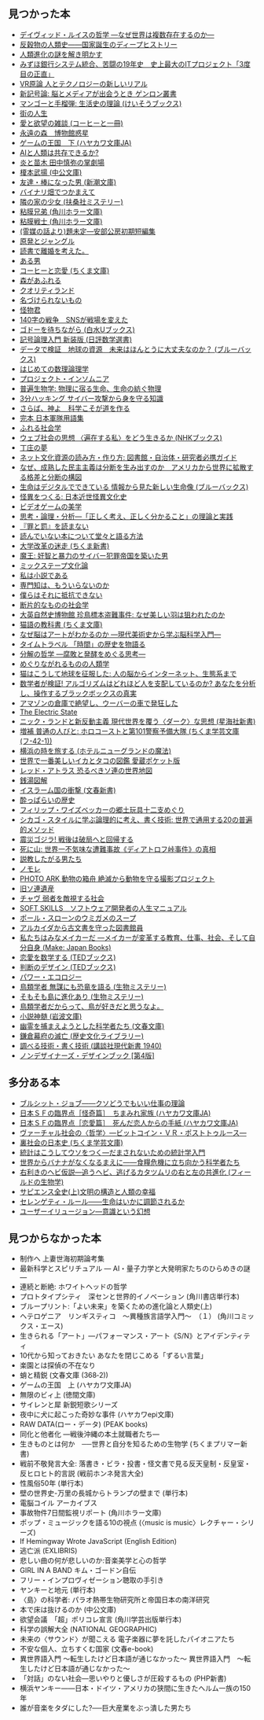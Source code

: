 ## 見つかった本
- [デイヴィッド・ルイスの哲学 ―なぜ世界は複数存在するのか―](https://www.lib.city.ota.tokyo.jp/bookdetail?retresult=page%3DTOTAL%26key%3D%25E3%2583%2587%25E3%2582%25A4%25E3%2583%25B4%25E3%2582%25A3%25E3%2583%2583%25E3%2583%2589%25E3%2583%25BB%25E3%2583%25AB%25E3%2582%25A4%25E3%2582%25B9%25E3%2581%25AE%25E5%2593%25B2%25E5%25AD%25A6%2B%25E2%2580%2595%25E3%2581%25AA%25E3%2581%259C%25E4%25B8%2596%25E7%2595%258C%25E3%2581%25AF%25E8%25A4%2587%25E6%2595%25B0%25E5%25AD%2598%25E5%259C%25A8%25E3%2581%2599%25E3%2582%258B%25E3%2581%25AE%25E3%2581%258B%25E2%2580%2595%26mv%3D50%26pcnt%3D1%26reqsch%3D0%26sort%3D0%26&num=4013221&ctg=1&reqsch=0)
- [反穀物の人類史――国家誕生のディープヒストリー](https://www.lib.city.ota.tokyo.jp/bookdetail?retresult=page%3DTOTAL%26key%3D%25E5%259B%25BD%25E5%25AE%25B6%25E8%25AA%2595%25E7%2594%259F%25E3%2581%25AE%25E3%2583%2587%25E3%2582%25A3%25E3%2583%25BC%25E3%2583%2597%25E3%2583%2592%25E3%2582%25B9%25E3%2583%2588%25E3%2583%25AA%25E3%2583%25BC%26mv%3D50%26pcnt%3D1%26reqsch%3D0%26sort%3D0%26&num=4004782&ctg=1&reqsch=0)
- [人類進化の謎を解き明かす](https://www.lib.city.ota.tokyo.jp/bookdetail?retresult=page%3DTOTAL%26key%3D%25E4%25BA%25BA%25E9%25A1%259E%25E9%2580%25B2%25E5%258C%2596%25E3%2581%25AE%25E8%25AC%258E%25E3%2582%2592%25E8%25A7%25A3%25E3%2581%258D%25E6%2598%258E%25E3%2581%258B%25E3%2581%2599%26mv%3D50%26pcnt%3D1%26reqsch%3D0%26sort%3D0%26&num=3626649&ctg=1&reqsch=0)
- [みずほ銀行システム統合、苦闘の19年史　史上最大のITプロジェクト「3度目の正直」](https://www.lib.city.ota.tokyo.jp/bookdetail?retresult=page%3DTOTAL%26key%3D%25E3%2581%25BF%25E3%2581%259A%25E3%2581%25BB%25E9%258A%2580%25E8%25A1%258C%25E3%2582%25B7%25E3%2582%25B9%25E3%2583%2586%25E3%2583%25A0%25E7%25B5%25B1%25E5%2590%2588%25E3%2580%2581%25E8%258B%25A6%25E9%2597%2598%25E3%2581%25AE19%25E5%25B9%25B4%25E5%258F%25B2%25E3%2580%2580%25E5%258F%25B2%25E4%25B8%258A%25E6%259C%2580%25E5%25A4%25A7%25E3%2581%25AEIT%25E3%2583%2597%25E3%2583%25AD%25E3%2582%25B8%25E3%2582%25A7%25E3%2582%25AF%25E3%2583%2588%25E3%2580%258C3%25E5%25BA%25A6%25E7%259B%25AE%25E3%2581%25AE%25E6%25AD%25A3%25E7%259B%25B4%25E3%2580%258D%26mv%3D50%26pcnt%3D1%26reqsch%3D0%26sort%3D0%26&num=4018839&ctg=1&reqsch=0)
- [VR原論 人とテクノロジーの新しいリアル](https://www.lib.city.ota.tokyo.jp/bookdetail?retresult=page%3DTOTAL%26key%3DVR%25E5%258E%259F%25E8%25AB%2596%2B%25E4%25BA%25BA%25E3%2581%25A8%25E3%2583%2586%25E3%2582%25AF%25E3%2583%258E%25E3%2583%25AD%25E3%2582%25B8%25E3%2583%25BC%25E3%2581%25AE%25E6%2596%25B0%25E3%2581%2597%25E3%2581%2584%25E3%2583%25AA%25E3%2582%25A2%25E3%2583%25AB%26mv%3D50%26pcnt%3D1%26reqsch%3D0%26sort%3D0%26&num=3945520&ctg=1&reqsch=0)
- [新記号論: 脳とメディアが出会うとき ゲンロン叢書](https://www.lib.city.ota.tokyo.jp/bookdetail?retresult=page%3DTOTAL%26key%3D%25E6%2596%25B0%25E8%25A8%2598%25E5%258F%25B7%25E8%25AB%2596%253A%2B%25E8%2584%25B3%25E3%2581%25A8%25E3%2583%25A1%25E3%2583%2587%25E3%2582%25A3%25E3%2582%25A2%25E3%2581%258C%25E5%2587%25BA%25E4%25BC%259A%25E3%2581%2586%25E3%2581%25A8%25E3%2581%258D%2B%25E3%2582%25B2%25E3%2583%25B3%25E3%2583%25AD%25E3%2583%25B3%25E5%258F%25A2%25E6%259B%25B8%26mv%3D50%26pcnt%3D1%26reqsch%3D0%26sort%3D0%26&num=3925936&ctg=1&reqsch=0)
- [マンゴーと手榴弾: 生活史の理論 (けいそうブックス)](https://www.lib.city.ota.tokyo.jp/bookdetail?retresult=page%3DTOTAL%26key%3D%25E3%2583%259E%25E3%2583%25B3%25E3%2582%25B4%25E3%2583%25BC%25E3%2581%25A8%25E6%2589%258B%25E6%25A6%25B4%25E5%25BC%25BE%253A%2B%25E7%2594%259F%25E6%25B4%25BB%25E5%258F%25B2%25E3%2581%25AE%25E7%2590%2586%25E8%25AB%2596%2B%2528%25E3%2581%2591%25E3%2581%2584%25E3%2581%259D%25E3%2581%2586%25E3%2583%2596%25E3%2583%2583%25E3%2582%25AF%25E3%2582%25B9%2529%26mv%3D50%26pcnt%3D1%26reqsch%3D0%26sort%3D0%26&num=3888947&ctg=1&reqsch=0)
- [街の人生](https://www.lib.city.ota.tokyo.jp/bookdetail?retresult=page%3DTOTAL%26key%3D%25E8%25A1%2597%25E3%2581%25AE%25E4%25BA%25BA%25E7%2594%259F%26mv%3D50%26pcnt%3D1%26reqsch%3D0%26sort%3D0%26&num=3372540&ctg=1&reqsch=0)
- [愛と欲望の雑談 (コーヒーと一冊)](https://www.lib.city.ota.tokyo.jp/bookdetail?retresult=page%3DTOTAL%26key%3D%25E6%2584%259B%25E3%2581%25A8%25E6%25AC%25B2%25E6%259C%259B%25E3%2581%25AE%25E9%259B%2591%25E8%25AB%2587%2B%2528%25E3%2582%25B3%25E3%2583%25BC%25E3%2583%2592%25E3%2583%25BC%25E3%2581%25A8%25E4%25B8%2580%25E5%2586%258A%2529%26mv%3D50%26pcnt%3D1%26reqsch%3D0%26sort%3D0%26&num=3648610&ctg=1&reqsch=0)
- [永遠の森　博物館惑星](https://www.lib.city.ota.tokyo.jp/bookdetail?retresult=page%3DTOTAL%26key%3D%25E6%25B0%25B8%25E9%2581%25A0%25E3%2581%25AE%25E6%25A3%25AE%25E3%2580%2580%25E5%258D%259A%25E7%2589%25A9%25E9%25A4%25A8%25E6%2583%2591%25E6%2598%259F%26mv%3D50%26pcnt%3D1%26reqsch%3D0%26sort%3D0%26&num=316014&ctg=1&reqsch=0)
- [ゲームの王国　下 (ハヤカワ文庫JA)](https://www.lib.city.ota.tokyo.jp/bookdetail?retresult=page%3DTOTAL%26key%3D%25E3%2582%25B2%25E3%2583%25BC%25E3%2583%25A0%25E3%2581%25AE%25E7%258E%258B%25E5%259B%25BD%25E3%2580%2580%25E4%25B8%258B%2B%2528%25E3%2583%258F%25E3%2583%25A4%25E3%2582%25AB%25E3%2583%25AF%25E6%2596%2587%25E5%25BA%25ABJA%2529%26mv%3D50%26pcnt%3D1%26reqsch%3D0%26sort%3D0%26&num=3695334&ctg=1&reqsch=0)
- [AIと人類は共存できるか?](https://www.lib.city.ota.tokyo.jp/bookdetail?retresult=page%3DTOTAL%26key%3DAI%25E3%2581%25A8%25E4%25BA%25BA%25E9%25A1%259E%25E3%2581%25AF%25E5%2585%25B1%25E5%25AD%2598%25E3%2581%25A7%25E3%2581%258D%25E3%2582%258B%25E3%2581%258B%253F%26mv%3D50%26pcnt%3D1%26reqsch%3D0%26sort%3D0%26&num=3674354&ctg=1&reqsch=0)
- [炎と苗木 田中慎弥の掌劇場](https://www.lib.city.ota.tokyo.jp/bookdetail?retresult=page%3DTOTAL%26key%3D%25E7%2582%258E%25E3%2581%25A8%25E8%258B%2597%25E6%259C%25A8%2B%25E7%2594%25B0%25E4%25B8%25AD%25E6%2585%258E%25E5%25BC%25A5%25E3%2581%25AE%25E6%258E%258C%25E5%258A%2587%25E5%25A0%25B4%26mv%3D50%26pcnt%3D1%26reqsch%3D0%26sort%3D0%26&num=3616449&ctg=1&reqsch=0)
- [榎本武揚 (中公文庫)](https://www.lib.city.ota.tokyo.jp/bookdetail?retresult=page%3DTOTAL%26key%3D%25E6%25A6%258E%25E6%259C%25AC%25E6%25AD%25A6%25E6%258F%259A%2B%2528%25E4%25B8%25AD%25E5%2585%25AC%25E6%2596%2587%25E5%25BA%25AB%2529%26mv%3D50%26pcnt%3D1%26reqsch%3D0%26sort%3D0%26&num=2862422&ctg=1&reqsch=0)
- [友達・棒になった男 (新潮文庫)](https://www.lib.city.ota.tokyo.jp/bookdetail?retresult=page%3DTOTAL%26key%3D%25E5%258F%258B%25E9%2581%2594%25E3%2583%25BB%25E6%25A3%2592%25E3%2581%25AB%25E3%2581%25AA%25E3%2581%25A3%25E3%2581%259F%25E7%2594%25B7%2B%2528%25E6%2596%25B0%25E6%25BD%25AE%25E6%2596%2587%25E5%25BA%25AB%2529%26mv%3D50%26pcnt%3D1%26reqsch%3D0%26sort%3D0%26&num=675350&ctg=1&reqsch=0)
- [バイナリ畑でつかまえて](https://www.lib.city.ota.tokyo.jp/bookdetail?retresult=page%3DTOTAL%26key%3D%25E3%2583%25A9%25E3%2582%25A4%25E9%25BA%25A6%25E7%2595%2591%25E3%2581%25A7%25E3%2581%25A4%25E3%2581%258B%25E3%2581%25BE%25E3%2581%2588%25E3%2581%25A6%26mv%3D50%26pcnt%3D1%26reqsch%3D0%26sort%3D0%26&num=1080666&ctg=1&reqsch=0)
- [隣の家の少女 (扶桑社ミステリー)](https://www.lib.city.ota.tokyo.jp/bookdetail?retresult=page%3DTOTAL%26key%3D%25E9%259A%25A3%25E3%2581%25AE%25E5%25AE%25B6%25E3%2581%25AE%25E5%25B0%2591%25E5%25A5%25B3%2B%2528%25E6%2589%25B6%25E6%25A1%2591%25E7%25A4%25BE%25E3%2583%259F%25E3%2582%25B9%25E3%2583%2586%25E3%2583%25AA%25E3%2583%25BC%2529%26mv%3D50%26pcnt%3D1%26reqsch%3D0%26sort%3D0%26&num=213087&ctg=1&reqsch=0)
- [粘膜兄弟 (角川ホラー文庫)](https://www.lib.city.ota.tokyo.jp/bookdetail?retresult=page%3DTOTAL%26key%3D%25E7%25B2%2598%25E8%2586%259C%25E5%2585%2584%25E5%25BC%259F%2B%2528%25E8%25A7%2592%25E5%25B7%259D%25E3%2583%259B%25E3%2583%25A9%25E3%2583%25BC%25E6%2596%2587%25E5%25BA%25AB%2529%26mv%3D50%26pcnt%3D1%26reqsch%3D0%26sort%3D0%26&num=2850358&ctg=1&reqsch=0)
- [粘膜戦士 (角川ホラー文庫)](https://www.lib.city.ota.tokyo.jp/bookdetail?retresult=page%3DTOTAL%26key%3D%25E7%25B2%2598%25E8%2586%259C%25E6%2588%25A6%25E5%25A3%25AB%2B%2528%25E8%25A7%2592%25E5%25B7%259D%25E3%2583%259B%25E3%2583%25A9%25E3%2583%25BC%25E6%2596%2587%25E5%25BA%25AB%2529%26mv%3D50%26pcnt%3D1%26reqsch%3D0%26sort%3D0%26&num=3075319&ctg=1&reqsch=0)
- [(霊媒の話より)題未定―安部公房初期短編集](https://www.lib.city.ota.tokyo.jp/bookdetail?retresult=page%3DTOTAL%26key%3D%25E9%259C%258A%25E5%25AA%2592%25E3%2581%25AE%25E8%25A9%25B1%25E3%2582%2588%25E3%2582%258A%2B%25E5%25AE%2589%25E9%2583%25A8%25E5%2585%25AC%25E6%2588%25BF%25E5%2588%259D%25E6%259C%259F%25E7%259F%25AD%25E7%25B7%25A8%25E9%259B%2586%26mv%3D50%26pcnt%3D1%26reqsch%3D0%26sort%3D0%26&num=3195838&ctg=1&reqsch=0)
- [原発とジャングル](https://www.lib.city.ota.tokyo.jp/bookdetail?retresult=page%3DTOTAL%26key%3D%25E5%258E%259F%25E7%2599%25BA%25E3%2581%25A8%25E3%2582%25B8%25E3%2583%25A3%25E3%2583%25B3%25E3%2582%25B0%25E3%2583%25AB%26mv%3D50%26pcnt%3D1%26reqsch%3D0%26sort%3D0%26&num=3842796&ctg=1&reqsch=0)
- [読書で離婚を考えた。](https://www.lib.city.ota.tokyo.jp/bookdetail?retresult=page%3DTOTAL%26key%3D%25E8%25AA%25AD%25E6%259B%25B8%25E3%2581%25A7%25E9%259B%25A2%25E5%25A9%259A%25E3%2582%2592%25E8%2580%2583%25E3%2581%2588%25E3%2581%259F%25E3%2580%2582%26mv%3D50%26pcnt%3D1%26reqsch%3D0%26sort%3D0%26&num=3742434&ctg=1&reqsch=0)
- [ある男](https://www.lib.city.ota.tokyo.jp/bookdetail?retresult=page%3DTOTAL%26key%3D%25E3%2581%2582%25E3%2582%258B%25E7%2594%25B7%26mv%3D50%26pcnt%3D1%26reqsch%3D0%26sort%3D0%26&num=3152701&ctg=1&reqsch=0)
- [コーヒーと恋愛 (ちくま文庫)](https://www.lib.city.ota.tokyo.jp/bookdetail?retresult=page%3DTOTAL%26key%3D%25E3%2582%25B3%25E3%2583%25BC%25E3%2583%2592%25E3%2583%25BC%25E3%2581%25A8%25E6%2581%258B%25E6%2584%259B%2B%2528%25E3%2581%25A1%25E3%2581%258F%25E3%2581%25BE%25E6%2596%2587%25E5%25BA%25AB%2529%26mv%3D50%26pcnt%3D1%26reqsch%3D0%26sort%3D0%26&num=3229534&ctg=1&reqsch=0)
- [森があふれる](https://www.lib.city.ota.tokyo.jp/bookdetail?retresult=page%3DTOTAL%26key%3D%25E6%25A3%25AE%25E3%2581%258C%25E3%2581%2582%25E3%2581%25B5%25E3%2582%258C%25E3%2582%258B%26mv%3D50%26pcnt%3D1%26reqsch%3D0%26sort%3D0%26&num=3967359&ctg=1&reqsch=0)
- [クオリティランド](https://www.lib.city.ota.tokyo.jp/bookdetail?retresult=page%3DTOTAL%26key%3D%25E3%2582%25AF%25E3%2582%25AA%25E3%2583%25AA%25E3%2583%2586%25E3%2582%25A3%25E3%2583%25A9%25E3%2583%25B3%25E3%2583%2589%26mv%3D50%26pcnt%3D1%26reqsch%3D0%26sort%3D0%26&num=3971717&ctg=1&reqsch=0)
- [名づけられないもの](https://www.lib.city.ota.tokyo.jp/bookdetail?retresult=page%3DTOTAL%26key%3D%25E5%2590%258D%25E3%2581%25A5%25E3%2581%2591%25E3%2582%2589%25E3%2582%258C%25E3%2581%25AA%25E3%2581%2584%25E3%2582%2582%25E3%2581%25AE%26mv%3D50%26pcnt%3D1%26reqsch%3D0%26sort%3D0%26&num=3995461&ctg=1&reqsch=0)
- [怪物君](https://www.lib.city.ota.tokyo.jp/bookdetail?retresult=page%3DTOTAL%26key%3D%25E6%2580%25AA%25E7%2589%25A9%25E5%2590%259B%26mv%3D50%26pcnt%3D1%26reqsch%3D0%26sort%3D0%26&num=3622279&ctg=1&reqsch=0)
- [140字の戦争　SNSが戦場を変えた](https://www.lib.city.ota.tokyo.jp/bookdetail?retresult=page%3DTOTAL%26key%3D140%25E5%25AD%2597%25E3%2581%25AE%25E6%2588%25A6%25E4%25BA%2589%25E3%2580%2580SNS%25E3%2581%258C%25E6%2588%25A6%25E5%25A0%25B4%25E3%2582%2592%25E5%25A4%2589%25E3%2581%2588%25E3%2581%259F%26mv%3D50%26pcnt%3D1%26reqsch%3D0%26sort%3D0%26&num=3948328&ctg=1&reqsch=0)
- [ゴドーを待ちながら (白水Uブックス)](https://www.lib.city.ota.tokyo.jp/bookdetail?retresult=page%3DTOTAL%26key%3D%25E3%2582%25B4%25E3%2583%2589%25E3%2583%25BC%25E3%2582%2592%25E5%25BE%2585%25E3%2581%25A1%25E3%2581%25AA%25E3%2581%258C%25E3%2582%2589%2B%2528%25E7%2599%25BD%25E6%25B0%25B4U%25E3%2583%2596%25E3%2583%2583%25E3%2582%25AF%25E3%2582%25B9%2529%26mv%3D50%26pcnt%3D1%26reqsch%3D0%26sort%3D0%26&num=3250697&ctg=1&reqsch=0)
- [記号論理入門 新装版 (日評数学選書)](https://www.lib.city.ota.tokyo.jp/bookdetail?retresult=page%3DTOTAL%26key%3D%25E8%25A8%2598%25E5%258F%25B7%25E8%25AB%2596%25E7%2590%2586%25E5%2585%25A5%25E9%2596%2580%2B%25E6%2596%25B0%25E8%25A3%2585%25E7%2589%2588%2B%2528%25E6%2597%25A5%25E8%25A9%2595%25E6%2595%25B0%25E5%25AD%25A6%25E9%2581%25B8%25E6%259B%25B8%2529%26mv%3D50%26pcnt%3D1%26reqsch%3D0%26sort%3D0%26&num=2106801&ctg=1&reqsch=0)
- [データで検証　地球の資源　未来はほんとうに大丈夫なのか？ (ブルーバックス)](https://www.lib.city.ota.tokyo.jp/bookdetail?retresult=page%3DTOTAL%26key%3D%25E3%2583%2587%25E3%2583%25BC%25E3%2582%25BF%25E3%2581%25A7%25E6%25A4%259C%25E8%25A8%25BC%25E3%2580%2580%25E5%259C%25B0%25E7%2590%2583%25E3%2581%25AE%25E8%25B3%2587%25E6%25BA%2590%25E3%2580%2580%25E6%259C%25AA%25E6%259D%25A5%25E3%2581%25AF%25E3%2581%25BB%25E3%2582%2593%25E3%2581%25A8%25E3%2581%2586%25E3%2581%25AB%25E5%25A4%25A7%25E4%25B8%2588%25E5%25A4%25AB%25E3%2581%25AA%25E3%2581%25AE%25E3%2581%258B%25EF%25BC%259F%2B%2528%25E3%2583%2596%25E3%2583%25AB%25E3%2583%25BC%25E3%2583%2590%25E3%2583%2583%25E3%2582%25AF%25E3%2582%25B9%2529%26mv%3D50%26pcnt%3D1%26reqsch%3D0%26sort%3D0%26&num=3056937&ctg=1&reqsch=0)
- [はじめての数理論理学](https://www.lib.city.ota.tokyo.jp/bookdetail?retresult=page%3DTOTAL%26key%3D%25E3%2581%25AF%25E3%2581%2598%25E3%2582%2581%25E3%2581%25A6%25E3%2581%25AE%25E6%2595%25B0%25E7%2590%2586%25E8%25AB%2596%25E7%2590%2586%25E5%25AD%25A6%26mv%3D50%26pcnt%3D1%26reqsch%3D0%26sort%3D0%26&num=3863673&ctg=1&reqsch=0)
- [プロジェクト・インソムニア](https://www.lib.city.ota.tokyo.jp/bookdetail?retresult=page%3DTOTAL%26key%3D%25E3%2583%2597%25E3%2583%25AD%25E3%2582%25B8%25E3%2582%25A7%25E3%2582%25AF%25E3%2583%2588%25E3%2583%25BB%25E3%2582%25A4%25E3%2583%25B3%25E3%2582%25BD%25E3%2583%25A0%25E3%2583%258B%25E3%2582%25A2%26mv%3D50%26pcnt%3D1%26reqsch%3D0%26sort%3D0%26&num=4059894&ctg=1&reqsch=0)
- [普遍生物学: 物理に宿る生命、生命の紡ぐ物理](https://www.lib.city.ota.tokyo.jp/bookdetail?retresult=page%3DTOTAL%26key%3D%25E6%2599%25AE%25E9%2581%258D%25E7%2594%259F%25E7%2589%25A9%25E5%25AD%25A6%253A%2B%25E7%2589%25A9%25E7%2590%2586%25E3%2581%25AB%25E5%25AE%25BF%25E3%2582%258B%25E7%2594%259F%25E5%2591%25BD%25E3%2580%2581%25E7%2594%259F%25E5%2591%25BD%25E3%2581%25AE%25E7%25B4%25A1%25E3%2581%2590%25E7%2589%25A9%25E7%2590%2586%26mv%3D50%26pcnt%3D1%26reqsch%3D0%26sort%3D0%26&num=3989112&ctg=1&reqsch=0)
- [3分ハッキング サイバー攻撃から身を守る知識](https://www.lib.city.ota.tokyo.jp/bookdetail?retresult=page%3DTOTAL%26key%3D3%25E5%2588%2586%25E3%2583%258F%25E3%2583%2583%25E3%2582%25AD%25E3%2583%25B3%25E3%2582%25B0%2B%25E3%2582%25B5%25E3%2582%25A4%25E3%2583%2590%25E3%2583%25BC%25E6%2594%25BB%25E6%2592%2583%25E3%2581%258B%25E3%2582%2589%25E8%25BA%25AB%25E3%2582%2592%25E5%25AE%2588%25E3%2582%258B%25E7%259F%25A5%25E8%25AD%2598%26mv%3D50%26pcnt%3D1%26reqsch%3D0%26sort%3D0%26&num=4060472&ctg=1&reqsch=0)
- [さらば、神よ　科学こそが道を作る](https://www.lib.city.ota.tokyo.jp/bookdetail?retresult=page%3DTOTAL%26key%3D%25E3%2581%2595%25E3%2582%2589%25E3%2581%25B0%25E3%2580%2581%25E7%25A5%259E%25E3%2582%2588%25E3%2580%2580%25E7%25A7%2591%25E5%25AD%25A6%25E3%2581%2593%25E3%2581%259D%25E3%2581%258C%25E9%2581%2593%25E3%2582%2592%25E4%25BD%259C%25E3%2582%258B%26mv%3D50%26pcnt%3D1%26reqsch%3D0%26sort%3D0%26&num=4061345&ctg=1&reqsch=0)
- [完本 日本軍隊用語集](https://www.lib.city.ota.tokyo.jp/bookdetail?retresult=page%3DTOTAL%26key%3D%25E5%25AE%258C%25E6%259C%25AC%2B%25E6%2597%25A5%25E6%259C%25AC%25E8%25BB%258D%25E9%259A%258A%25E7%2594%25A8%25E8%25AA%259E%25E9%259B%2586%26mv%3D50%26pcnt%3D1%26reqsch%3D0%26sort%3D0%26&num=2985082&ctg=1&reqsch=0)
- [ふれる社会学](https://www.lib.city.ota.tokyo.jp/bookdetail?retresult=page%3DTOTAL%26key%3D%25E3%2581%25B5%25E3%2582%258C%25E3%2582%258B%25E7%25A4%25BE%25E4%25BC%259A%25E5%25AD%25A6%26mv%3D50%26pcnt%3D1%26reqsch%3D0%26sort%3D0%26&num=3992497&ctg=1&reqsch=0)
- [ウェブ社会の思想 〈遍在する私〉をどう生きるか (NHKブックス)](https://www.lib.city.ota.tokyo.jp/bookdetail?retresult=page%3DTOTAL%26key%3D%25E3%2582%25A6%25E3%2582%25A7%25E3%2583%2596%25E7%25A4%25BE%25E4%25BC%259A%25E3%2581%25AE%25E6%2580%259D%25E6%2583%25B3%2B%25E3%2580%2588%25E9%2581%258D%25E5%259C%25A8%25E3%2581%2599%25E3%2582%258B%25E7%25A7%2581%25E3%2580%2589%25E3%2582%2592%25E3%2581%25A9%25E3%2581%2586%25E7%2594%259F%25E3%2581%258D%25E3%2582%258B%25E3%2581%258B%2B%2528NHK%25E3%2583%2596%25E3%2583%2583%25E3%2582%25AF%25E3%2582%25B9%2529%26mv%3D50%26pcnt%3D1%26reqsch%3D0%26sort%3D0%26&num=2425922&ctg=1&reqsch=0)
- [丁庄の夢](https://www.lib.city.ota.tokyo.jp/bookdetail?retresult=page%3DTOTAL%26key%3D%25E4%25B8%2581%25E5%25BA%2584%25E3%2581%25AE%25E5%25A4%25A2%26mv%3D50%26pcnt%3D1%26reqsch%3D0%26sort%3D0%26&num=2374528&ctg=1&reqsch=0)
- [ネット文化資源の読み方・作り方: 図書館・自治体・研究者必携ガイド](https://www.lib.city.ota.tokyo.jp/bookdetail?retresult=page%3DTOTAL%26key%3D%25E3%2583%258D%25E3%2583%2583%25E3%2583%2588%25E6%2596%2587%25E5%258C%2596%25E8%25B3%2587%25E6%25BA%2590%25E3%2581%25AE%25E8%25AA%25AD%25E3%2581%25BF%25E6%2596%25B9%25E3%2583%25BB%25E4%25BD%259C%25E3%2582%258A%25E6%2596%25B9%253A%2B%25E5%259B%25B3%25E6%259B%25B8%25E9%25A4%25A8%25E3%2583%25BB%25E8%2587%25AA%25E6%25B2%25BB%25E4%25BD%2593%25E3%2583%25BB%25E7%25A0%2594%25E7%25A9%25B6%25E8%2580%2585%25E5%25BF%2585%25E6%2590%25BA%25E3%2582%25AC%25E3%2582%25A4%25E3%2583%2589%26mv%3D50%26pcnt%3D1%26reqsch%3D0%26sort%3D0%26&num=3968235&ctg=1&reqsch=0)
- [なぜ、成熟した民主主義は分断を生み出すのか　アメリカから世界に拡散する格差と分断の構図](https://www.lib.city.ota.tokyo.jp/bookdetail?retresult=page%3DTOTAL%26key%3D%25E3%2581%25AA%25E3%2581%259C%25E3%2580%2581%25E6%2588%2590%25E7%2586%259F%25E3%2581%2597%25E3%2581%259F%25E6%25B0%2591%25E4%25B8%25BB%25E4%25B8%25BB%25E7%25BE%25A9%25E3%2581%25AF%25E5%2588%2586%25E6%2596%25AD%25E3%2582%2592%25E7%2594%259F%25E3%2581%25BF%25E5%2587%25BA%25E3%2581%2599%25E3%2581%25AE%25E3%2581%258B%25E3%2580%2580%25E3%2582%25A2%25E3%2583%25A1%25E3%2583%25AA%25E3%2582%25AB%25E3%2581%258B%25E3%2582%2589%25E4%25B8%2596%25E7%2595%258C%25E3%2581%25AB%25E6%258B%25A1%25E6%2595%25A3%25E3%2581%2599%25E3%2582%258B%25E6%25A0%25BC%25E5%25B7%25AE%25E3%2581%25A8%25E5%2588%2586%25E6%2596%25AD%25E3%2581%25AE%25E6%25A7%258B%25E5%259B%25B3%26mv%3D50%26pcnt%3D1%26reqsch%3D0%26sort%3D0%26&num=4006305&ctg=1&reqsch=0)
- [生命はデジタルでできている 情報から見た新しい生命像 (ブルーバックス)](https://www.lib.city.ota.tokyo.jp/bookdetail?retresult=page%3DTOTAL%26key%3D%25E7%2594%259F%25E5%2591%25BD%25E3%2581%25AF%25E3%2583%2587%25E3%2582%25B8%25E3%2582%25BF%25E3%2583%25AB%25E3%2581%25A7%25E3%2581%25A7%25E3%2581%258D%25E3%2581%25A6%25E3%2581%2584%25E3%2582%258B%2B%25E6%2583%2585%25E5%25A0%25B1%25E3%2581%258B%25E3%2582%2589%25E8%25A6%258B%25E3%2581%259F%25E6%2596%25B0%25E3%2581%2597%25E3%2581%2584%25E7%2594%259F%25E5%2591%25BD%25E5%2583%258F%2B%2528%25E3%2583%2596%25E3%2583%25AB%25E3%2583%25BC%25E3%2583%2590%25E3%2583%2583%25E3%2582%25AF%25E3%2582%25B9%2529%26mv%3D50%26pcnt%3D1%26reqsch%3D0%26sort%3D0%26&num=4043956&ctg=1&reqsch=0)
- [怪異をつくる: 日本近世怪異文化史](https://www.lib.city.ota.tokyo.jp/bookdetail?retresult=page%3DTOTAL%26key%3D%25E6%2580%25AA%25E7%2595%25B0%25E3%2582%2592%25E3%2581%25A4%25E3%2581%258F%25E3%2582%258B%253A%2B%25E6%2597%25A5%25E6%259C%25AC%25E8%25BF%2591%25E4%25B8%2596%25E6%2580%25AA%25E7%2595%25B0%25E6%2596%2587%25E5%258C%2596%25E5%258F%25B2%26mv%3D50%26pcnt%3D1%26reqsch%3D0%26sort%3D0%26&num=4029651&ctg=1&reqsch=0)
- [ビデオゲームの美学](https://www.lib.city.ota.tokyo.jp/bookdetail?retresult=page%3DTOTAL%26key%3D%25E3%2583%2593%25E3%2583%2587%25E3%2582%25AA%25E3%2582%25B2%25E3%2583%25BC%25E3%2583%25A0%26mv%3D50%26pcnt%3D1%26reqsch%3D0%26sort%3D0%26&num=3647635&ctg=1&reqsch=0)
- [思考・論理・分析―「正しく考え、正しく分かること」の理論と実践](https://www.lib.city.ota.tokyo.jp/bookdetail?retresult=page%3DTOTAL%26key%3D%25E3%2580%258C%25E6%25AD%25A3%25E3%2581%2597%25E3%2581%258F%25E8%2580%2583%25E3%2581%2588%25E3%2580%2581%25E6%25AD%25A3%25E3%2581%2597%25E3%2581%258F%25E5%2588%2586%25E3%2581%258B%25E3%2582%258B%25E3%2581%2593%25E3%2581%25A8%25E3%2580%258D%25E3%2581%25AE%25E7%2590%2586%25E8%25AB%2596%25E3%2581%25A8%25E5%25AE%259F%25E8%25B7%25B5%26mv%3D50%26pcnt%3D1%26reqsch%3D0%26sort%3D0%26&num=1803521&ctg=1&reqsch=0)
- [『罪と罰』を読まない](https://www.lib.city.ota.tokyo.jp/bookdetail?retresult=page%3DTOTAL%26key%3D%25E3%2580%258E%25E7%25BD%25AA%25E3%2581%25A8%25E7%25BD%25B0%25E3%2580%258F%25E3%2582%2592%25E8%25AA%25AD%25E3%2581%25BE%25E3%2581%25AA%25E3%2581%2584%26mv%3D50%26pcnt%3D1%26reqsch%3D0%26sort%3D0%26&num=3561748&ctg=1&reqsch=0)
- [読んでいない本について堂々と語る方法](https://www.lib.city.ota.tokyo.jp/bookdetail?retresult=page%3DTOTAL%26key%3D%25E8%25AA%25AD%25E3%2582%2593%25E3%2581%25A7%25E3%2581%2584%25E3%2581%25AA%25E3%2581%2584%25E6%259C%25AC%25E3%2581%25AB%25E3%2581%25A4%25E3%2581%2584%25E3%2581%25A6%25E5%25A0%2582%25E3%2580%2585%25E3%2581%25A8%25E8%25AA%259E%25E3%2582%258B%25E6%2596%25B9%25E6%25B3%2595%26mv%3D50%26pcnt%3D1%26reqsch%3D0%26sort%3D0%26&num=2639371&ctg=1&reqsch=0)
- [大学改革の迷走 (ちくま新書)](https://www.lib.city.ota.tokyo.jp/bookdetail?retresult=page%3DTOTAL%26key%3D%25E5%25A4%25A7%25E5%25AD%25A6%25E6%2594%25B9%25E9%259D%25A9%25E3%2581%25AE%25E8%25BF%25B7%25E8%25B5%25B0%2B%2528%25E3%2581%25A1%25E3%2581%258F%25E3%2581%25BE%25E6%2596%25B0%25E6%259B%25B8%2529%26mv%3D50%26pcnt%3D1%26reqsch%3D0%26sort%3D0%26&num=3991598&ctg=1&reqsch=0)
- [魔王: 奸智と暴力のサイバー犯罪帝国を築いた男](https://www.lib.city.ota.tokyo.jp/bookdetail?retresult=page%3DTOTAL%26key%3D%25E9%25AD%2594%25E7%258E%258B%253A%2B%25E5%25A5%25B8%25E6%2599%25BA%25E3%2581%25A8%25E6%259A%25B4%25E5%258A%259B%25E3%2581%25AE%25E3%2582%25B5%25E3%2582%25A4%25E3%2583%2590%25E3%2583%25BC%25E7%258A%25AF%25E7%25BD%25AA%25E5%25B8%259D%25E5%259B%25BD%25E3%2582%2592%25E7%25AF%2589%25E3%2581%2584%25E3%2581%259F%25E7%2594%25B7%26mv%3D50%26pcnt%3D1%26reqsch%3D0%26sort%3D0%26&num=3986661&ctg=1&reqsch=0)
- [ミックステープ文化論](https://www.lib.city.ota.tokyo.jp/bookdetail?retresult=page%3DTOTAL%26key%3D%25E3%2583%259F%25E3%2583%2583%25E3%2582%25AF%25E3%2582%25B9%25E3%2583%2586%25E3%2583%25BC%25E3%2583%2597%25E6%2596%2587%25E5%258C%2596%25E8%25AB%2596%26mv%3D50%26pcnt%3D1%26reqsch%3D0%26sort%3D0%26&num=3861781&ctg=1&reqsch=0)
- [私は小説である](https://www.lib.city.ota.tokyo.jp/bookdetail?retresult=page%3DTOTAL%26key%3D%25E7%25A7%2581%25E3%2581%25AF%25E5%25B0%258F%25E8%25AA%25AC%25E3%2581%25A7%25E3%2581%2582%25E3%2582%258B%26mv%3D50%26pcnt%3D1%26reqsch%3D0%26sort%3D0%26&num=3972650&ctg=1&reqsch=0)
- [専門知は、もういらないのか](https://www.lib.city.ota.tokyo.jp/bookdetail?retresult=page%3DTOTAL%26key%3D%25E5%25B0%2582%25E9%2596%2580%25E7%259F%25A5%25E3%2581%25AF%25E3%2580%2581%25E3%2582%2582%25E3%2581%2586%25E3%2581%2584%25E3%2582%2589%25E3%2581%25AA%25E3%2581%2584%25E3%2581%25AE%25E3%2581%258B%26mv%3D50%26pcnt%3D1%26reqsch%3D0%26sort%3D0%26&num=3959812&ctg=1&reqsch=0)
- [僕らはそれに抵抗できない](https://www.lib.city.ota.tokyo.jp/bookdetail?retresult=page%3DTOTAL%26key%3D%25E5%2583%2595%25E3%2582%2589%25E3%2581%25AF%25E3%2581%259D%25E3%2582%258C%25E3%2581%25AB%25E6%258A%25B5%25E6%258A%2597%25E3%2581%25A7%25E3%2581%258D%25E3%2581%25AA%25E3%2581%2584%26mv%3D50%26pcnt%3D1%26reqsch%3D0%26sort%3D0%26&num=3959895&ctg=1&reqsch=0)
- [断片的なものの社会学](https://www.lib.city.ota.tokyo.jp/bookdetail?retresult=page%3DTOTAL%26key%3D%25E6%2596%25AD%25E7%2589%2587%25E7%259A%2584%25E3%2581%25AA%25E3%2582%2582%25E3%2581%25AE%25E3%2581%25AE%25E7%25A4%25BE%25E4%25BC%259A%25E5%25AD%25A6%26mv%3D50%26pcnt%3D1%26reqsch%3D0%26sort%3D0%26&num=3495467&ctg=1&reqsch=0)
- [大英自然史博物館 珍鳥標本盗難事件: なぜ美しい羽は狙われたのか](https://www.lib.city.ota.tokyo.jp/bookdetail?retresult=page%3DTOTAL%26key%3D%25E5%25A4%25A7%25E8%258B%25B1%25E8%2587%25AA%25E7%2584%25B6%25E5%258F%25B2%25E5%258D%259A%25E7%2589%25A9%25E9%25A4%25A8%2B%25E7%258F%258D%25E9%25B3%25A5%25E6%25A8%2599%25E6%259C%25AC%25E7%259B%2597%25E9%259B%25A3%25E4%25BA%258B%25E4%25BB%25B6%253A%2B%25E3%2581%25AA%25E3%2581%259C%25E7%25BE%258E%25E3%2581%2597%25E3%2581%2584%25E7%25BE%25BD%25E3%2581%25AF%25E7%258B%2599%25E3%2582%258F%25E3%2582%258C%25E3%2581%259F%25E3%2581%25AE%25E3%2581%258B%26mv%3D50%26pcnt%3D1%26reqsch%3D0%26sort%3D0%26&num=3968813&ctg=1&reqsch=0)
- [猫語の教科書 (ちくま文庫)](https://www.lib.city.ota.tokyo.jp/bookdetail?retresult=page%3DTOTAL%26key%3D%25E7%258C%25AB%25E8%25AA%259E%25E3%2581%25AE%25E6%2595%2599%25E7%25A7%2591%25E6%259B%25B8%2B%2528%25E3%2581%25A1%25E3%2581%258F%25E3%2581%25BE%25E6%2596%2587%25E5%25BA%25AB%2529%26mv%3D50%26pcnt%3D1%26reqsch%3D0%26sort%3D0%26&num=230751&ctg=1&reqsch=0)
- [なぜ脳はアートがわかるのか ―現代美術史から学ぶ脳科学入門―](https://www.lib.city.ota.tokyo.jp/bookdetail?retresult=page%3DTOTAL%26key%3D%25E3%2581%25AA%25E3%2581%259C%25E8%2584%25B3%25E3%2581%25AF%25E3%2582%25A2%25E3%2583%25BC%25E3%2583%2588%25E3%2581%258C%25E3%2582%258F%25E3%2581%258B%25E3%2582%258B%25E3%2581%25AE%25E3%2581%258B%2B%25E2%2580%2595%25E7%258F%25BE%25E4%25BB%25A3%25E7%25BE%258E%25E8%25A1%2593%25E5%258F%25B2%25E3%2581%258B%25E3%2582%2589%25E5%25AD%25A6%25E3%2581%25B6%25E8%2584%25B3%25E7%25A7%2591%25E5%25AD%25A6%25E5%2585%25A5%25E9%2596%2580%25E2%2580%2595%26mv%3D50%26pcnt%3D1%26reqsch%3D0%26sort%3D0%26&num=3954509&ctg=1&reqsch=0)
- [タイムトラベル 「時間」の歴史を物語る](https://www.lib.city.ota.tokyo.jp/bookdetail?retresult=page%3DTOTAL%26key%3D%25E3%2582%25BF%25E3%2582%25A4%25E3%2583%25A0%25E3%2583%2588%25E3%2583%25A9%25E3%2583%2599%25E3%2583%25AB%2B%25E3%2580%258C%25E6%2599%2582%25E9%2596%2593%25E3%2580%258D%25E3%2581%25AE%25E6%25AD%25B4%25E5%258F%25B2%25E3%2582%2592%25E7%2589%25A9%25E8%25AA%259E%25E3%2582%258B%26mv%3D50%26pcnt%3D1%26reqsch%3D0%26sort%3D0%26&num=3868770&ctg=1&reqsch=0)
- [分解の哲学 ―腐敗と発酵をめぐる思考―](https://www.lib.city.ota.tokyo.jp/bookdetail?retresult=page%3DTOTAL%26key%3D%25E5%2588%2586%25E8%25A7%25A3%25E3%2581%25AE%25E5%2593%25B2%25E5%25AD%25A6%2B%25E2%2580%2595%25E8%2585%2590%25E6%2595%2597%25E3%2581%25A8%25E7%2599%25BA%25E9%2585%25B5%25E3%2582%2592%25E3%2582%2581%25E3%2581%2590%25E3%2582%258B%25E6%2580%259D%25E8%2580%2583%25E2%2580%2595%26mv%3D50%26pcnt%3D1%26reqsch%3D0%26sort%3D0%26&num=3955103&ctg=1&reqsch=0)
- [めぐりながれるものの人類学](https://www.lib.city.ota.tokyo.jp/bookdetail?retresult=page%3DTOTAL%26key%3D%25E3%2582%2581%25E3%2581%2590%25E3%2582%258A%25E3%2581%25AA%25E3%2581%258C%25E3%2582%258C%25E3%2582%258B%25E3%2582%2582%25E3%2581%25AE%25E3%2581%25AE%25E4%25BA%25BA%25E9%25A1%259E%25E5%25AD%25A6%26mv%3D50%26pcnt%3D1%26reqsch%3D0%26sort%3D0%26&num=3953497&ctg=1&reqsch=0)
- [猫はこうして地球を征服した: 人の脳からインターネット、生態系まで](https://www.lib.city.ota.tokyo.jp/bookdetail?retresult=page%3DTOTAL%26key%3D%25E7%258C%25AB%25E3%2581%25AF%25E3%2581%2593%25E3%2581%2586%25E3%2581%2597%25E3%2581%25A6%25E5%259C%25B0%25E7%2590%2583%25E3%2582%2592%25E5%25BE%2581%25E6%259C%258D%25E3%2581%2597%25E3%2581%259F%253A%2B%25E4%25BA%25BA%25E3%2581%25AE%25E8%2584%25B3%25E3%2581%258B%25E3%2582%2589%25E3%2582%25A4%25E3%2583%25B3%25E3%2582%25BF%25E3%2583%25BC%25E3%2583%258D%25E3%2583%2583%25E3%2583%2588%25E3%2580%2581%25E7%2594%259F%25E6%2585%258B%25E7%25B3%25BB%25E3%2581%25BE%25E3%2581%25A7%26mv%3D50%26pcnt%3D1%26reqsch%3D0%26sort%3D0%26&num=3800912&ctg=1&reqsch=0)
- [数学者が検証!  アルゴリズムはどれほど人を支配しているのか? あなたを分析し、操作するブラックボックスの真実](https://www.lib.city.ota.tokyo.jp/bookdetail?retresult=page%3DTOTAL%26key%3D%25E6%2595%25B0%25E5%25AD%25A6%25E8%2580%2585%25E3%2581%258C%25E6%25A4%259C%25E8%25A8%25BC%2521%2B%2B%25E3%2582%25A2%25E3%2583%25AB%25E3%2582%25B4%25E3%2583%25AA%25E3%2582%25BA%25E3%2583%25A0%25E3%2581%25AF%25E3%2581%25A9%25E3%2582%258C%25E3%2581%25BB%25E3%2581%25A9%25E4%25BA%25BA%25E3%2582%2592%25E6%2594%25AF%25E9%2585%258D%25E3%2581%2597%25E3%2581%25A6%25E3%2581%2584%25E3%2582%258B%25E3%2581%25AE%25E3%2581%258B%253F%2B%25E3%2581%2582%25E3%2581%25AA%25E3%2581%259F%25E3%2582%2592%25E5%2588%2586%25E6%259E%2590%25E3%2581%2597%25E3%2580%2581%25E6%2593%258D%25E4%25BD%259C%25E3%2581%2599%25E3%2582%258B%25E3%2583%2596%25E3%2583%25A9%25E3%2583%2583%25E3%2582%25AF%25E3%2583%259C%25E3%2583%2583%25E3%2582%25AF%25E3%2582%25B9%25E3%2581%25AE%25E7%259C%259F%25E5%25AE%259F%26mv%3D50%26pcnt%3D1%26reqsch%3D0%26sort%3D0%26&num=3938032&ctg=1&reqsch=0)
- [アマゾンの倉庫で絶望し、ウーバーの車で発狂した](https://www.lib.city.ota.tokyo.jp/bookdetail?retresult=page%3DTOTAL%26key%3D%25E3%2582%25A2%25E3%2583%259E%25E3%2582%25BE%25E3%2583%25B3%25E3%2581%25AE%25E5%2580%2589%25E5%25BA%25AB%25E3%2581%25A7%25E7%25B5%25B6%25E6%259C%259B%25E3%2581%2597%25E3%2580%2581%25E3%2582%25A6%25E3%2583%25BC%25E3%2583%2590%25E3%2583%25BC%25E3%2581%25AE%25E8%25BB%258A%25E3%2581%25A7%25E7%2599%25BA%25E7%258B%2582%25E3%2581%2597%25E3%2581%259F%26mv%3D50%26pcnt%3D1%26reqsch%3D0%26sort%3D0%26&num=3926480&ctg=1&reqsch=0)
- [The Electric State](https://www.lib.city.ota.tokyo.jp/bookdetail?retresult=page%3DTOTAL%26key%3DThe%2BElectric%2BState%26mv%3D50%26pcnt%3D1%26reqsch%3D0%26sort%3D0%26&num=3934266&ctg=1&reqsch=0)
- [ニック・ランドと新反動主義 現代世界を覆う〈ダーク〉な思想 (星海社新書)](https://www.lib.city.ota.tokyo.jp/bookdetail?retresult=page%3DTOTAL%26key%3D%25E3%2583%258B%25E3%2583%2583%25E3%2582%25AF%25E3%2583%25BB%25E3%2583%25A9%25E3%2583%25B3%25E3%2583%2589%25E3%2581%25A8%25E6%2596%25B0%25E5%258F%258D%25E5%258B%2595%25E4%25B8%25BB%25E7%25BE%25A9%2B%25E7%258F%25BE%25E4%25BB%25A3%25E4%25B8%2596%25E7%2595%258C%25E3%2582%2592%25E8%25A6%2586%25E3%2581%2586%25E3%2580%2588%25E3%2583%2580%25E3%2583%25BC%25E3%2582%25AF%25E3%2580%2589%25E3%2581%25AA%25E6%2580%259D%25E6%2583%25B3%2B%2528%25E6%2598%259F%25E6%25B5%25B7%25E7%25A4%25BE%25E6%2596%25B0%25E6%259B%25B8%2529%26mv%3D50%26pcnt%3D1%26reqsch%3D0%26sort%3D0%26&num=3948739&ctg=1&reqsch=0)
- [増補 普通の人びと: ホロコーストと第101警察予備大隊 (ちくま学芸文庫 (フ-42-1))](https://www.lib.city.ota.tokyo.jp/bookdetail?retresult=page%3DTOTAL%26key%3D%25E5%25A2%2597%25E8%25A3%259C%2B%25E6%2599%25AE%25E9%2580%259A%25E3%2581%25AE%25E4%25BA%25BA%25E3%2581%25B3%25E3%2581%25A8%253A%2B%25E3%2583%259B%25E3%2583%25AD%25E3%2582%25B3%25E3%2583%25BC%25E3%2582%25B9%25E3%2583%2588%25E3%2581%25A8%25E7%25AC%25AC101%25E8%25AD%25A6%25E5%25AF%259F%25E4%25BA%2588%25E5%2582%2599%25E5%25A4%25A7%25E9%259A%258A%2B%2528%25E3%2581%25A1%25E3%2581%258F%25E3%2581%25BE%25E5%25AD%25A6%25E8%258A%25B8%25E6%2596%2587%25E5%25BA%25AB%2B%2528%25E3%2583%2595-42-1%2529%2529%26mv%3D50%26pcnt%3D1%26reqsch%3D0%26sort%3D0%26&num=3943549&ctg=1&reqsch=0)
- [横浜の時を旅する (ホテルニューグランドの魔法)](https://www.lib.city.ota.tokyo.jp/bookdetail?retresult=page%3DTOTAL%26key%3D%25E6%25A8%25AA%25E6%25B5%259C%25E3%2581%25AE%25E6%2599%2582%25E3%2582%2592%25E6%2597%2585%25E3%2581%2599%25E3%2582%258B%2B%2528%25E3%2583%259B%25E3%2583%2586%25E3%2583%25AB%25E3%2583%258B%25E3%2583%25A5%25E3%2583%25BC%25E3%2582%25B0%25E3%2583%25A9%25E3%2583%25B3%25E3%2583%2589%25E3%2581%25AE%25E9%25AD%2594%25E6%25B3%2595%2529%26mv%3D50%26pcnt%3D1%26reqsch%3D0%26sort%3D0%26&num=3056476&ctg=1&reqsch=0)
- [世界で一番美しいイカとタコの図鑑 愛蔵ポケット版](https://www.lib.city.ota.tokyo.jp/bookdetail?retresult=page%3DTOTAL%26key%3D%25E4%25B8%2596%25E7%2595%258C%25E3%2581%25A7%25E4%25B8%2580%25E7%2595%25AA%25E7%25BE%258E%25E3%2581%2597%25E3%2581%2584%25E3%2582%25A4%25E3%2582%25AB%25E3%2581%25A8%25E3%2582%25BF%25E3%2582%25B3%25E3%2581%25AE%25E5%259B%25B3%25E9%2591%2591%26mv%3D50%26pcnt%3D1%26reqsch%3D0%26sort%3D0%26&num=3381547&ctg=1&reqsch=0)
- [レッド・アトラス 恐るべきソ連の世界地図](https://www.lib.city.ota.tokyo.jp/bookdetail?retresult=page%3DTOTAL%26key%3D%25E3%2583%25AC%25E3%2583%2583%25E3%2583%2589%25E3%2583%25BB%25E3%2582%25A2%25E3%2583%2588%25E3%2583%25A9%25E3%2582%25B9%2B%25E6%2581%2590%25E3%2582%258B%25E3%2581%25B9%25E3%2581%258D%25E3%2582%25BD%25E9%2580%25A3%25E3%2581%25AE%25E4%25B8%2596%25E7%2595%258C%25E5%259C%25B0%25E5%259B%25B3%26mv%3D50%26pcnt%3D1%26reqsch%3D0%26sort%3D0%26&num=3928676&ctg=1&reqsch=0)
- [銭湯図解](https://www.lib.city.ota.tokyo.jp/bookdetail?retresult=page%3DTOTAL%26key%3D%25E9%258A%25AD%25E6%25B9%25AF%25E5%259B%25B3%25E8%25A7%25A3%26mv%3D50%26pcnt%3D1%26reqsch%3D0%26sort%3D0%26&num=3919557&ctg=1&reqsch=0)
- [イスラーム国の衝撃 (文春新書)](https://www.lib.city.ota.tokyo.jp/bookdetail?retresult=page%3DTOTAL%26key%3D%25E3%2582%25A4%25E3%2582%25B9%25E3%2583%25A9%25E3%2583%25BC%25E3%2583%25A0%25E5%259B%25BD%25E3%2581%25AE%25E8%25A1%259D%25E6%2592%2583%2B%2528%25E6%2596%2587%25E6%2598%25A5%25E6%2596%25B0%25E6%259B%25B8%2529%26mv%3D50%26pcnt%3D1%26reqsch%3D0%26sort%3D0%26&num=3448627&ctg=1&reqsch=0)
- [酔っぱらいの歴史](https://www.lib.city.ota.tokyo.jp/bookdetail?retresult=page%3DTOTAL%26key%3D%25E9%2585%2594%25E3%2581%25A3%25E3%2581%25B1%25E3%2582%2589%25E3%2581%2584%25E3%2581%25AE%25E6%25AD%25B4%25E5%258F%25B2%26mv%3D50%26pcnt%3D1%26reqsch%3D0%26sort%3D0%26&num=3903756&ctg=1&reqsch=0)
- [フィリップ・ワイズベッカーの郷土玩具十二支めぐり](https://www.lib.city.ota.tokyo.jp/bookdetail?retresult=page%3DTOTAL%26key%3D%25E3%2583%2595%25E3%2582%25A3%25E3%2583%25AA%25E3%2583%2583%25E3%2583%2597%25E3%2583%25BB%25E3%2583%25AF%25E3%2582%25A4%25E3%2582%25BA%25E3%2583%2599%25E3%2583%2583%25E3%2582%25AB%25E3%2583%25BC%25E3%2581%25AE%25E9%2583%25B7%25E5%259C%259F%25E7%258E%25A9%25E5%2585%25B7%25E5%258D%2581%25E4%25BA%258C%25E6%2594%25AF%25E3%2582%2581%25E3%2581%2590%25E3%2582%258A%26mv%3D50%26pcnt%3D1%26reqsch%3D0%26sort%3D0%26&num=3893078&ctg=1&reqsch=0)
- [シカゴ・スタイルに学ぶ論理的に考え、書く技術: 世界で通用する20の普遍的メソッド](https://www.lib.city.ota.tokyo.jp/bookdetail?retresult=page%3DTOTAL%26key%3D%25E3%2582%25B7%25E3%2582%25AB%25E3%2582%25B4%25E3%2583%25BB%25E3%2582%25B9%25E3%2582%25BF%25E3%2582%25A4%25E3%2583%25AB%25E3%2581%25AB%25E5%25AD%25A6%25E3%2581%25B6%25E8%25AB%2596%25E7%2590%2586%25E7%259A%2584%25E3%2581%25AB%25E8%2580%2583%25E3%2581%2588%25E3%2580%2581%25E6%259B%25B8%25E3%2581%258F%25E6%258A%2580%25E8%25A1%2593%253A%2B%25E4%25B8%2596%25E7%2595%258C%25E3%2581%25A7%25E9%2580%259A%25E7%2594%25A8%25E3%2581%2599%25E3%2582%258B20%25E3%2581%25AE%25E6%2599%25AE%25E9%2581%258D%25E7%259A%2584%25E3%2583%25A1%25E3%2582%25BD%25E3%2583%2583%25E3%2583%2589%26mv%3D50%26pcnt%3D1%26reqsch%3D0%26sort%3D0%26&num=3447138&ctg=1&reqsch=0)
- [震災ゴジラ! 戦後は破局へと回帰する](https://www.lib.city.ota.tokyo.jp/bookdetail?retresult=page%3DTOTAL%26key%3D%25E9%259C%2587%25E7%2581%25BD%25E3%2582%25B4%25E3%2582%25B8%25E3%2583%25A9%2521%2B%25E6%2588%25A6%25E5%25BE%258C%25E3%2581%25AF%25E7%25A0%25B4%25E5%25B1%2580%25E3%2581%25B8%25E3%2581%25A8%25E5%259B%259E%25E5%25B8%25B0%25E3%2581%2599%25E3%2582%258B%26mv%3D50%26pcnt%3D1%26reqsch%3D0%26sort%3D0%26&num=3283515&ctg=1&reqsch=0)
- [死に山: 世界一不気味な遭難事故《ディアトロフ峠事件》の真相](https://www.lib.city.ota.tokyo.jp/bookdetail?retresult=page%3DTOTAL%26key%3D%25E6%25AD%25BB%25E3%2581%25AB%25E5%25B1%25B1%253A%2B%25E4%25B8%2596%25E7%2595%258C%25E4%25B8%2580%25E4%25B8%258D%25E6%25B0%2597%25E5%2591%25B3%25E3%2581%25AA%25E9%2581%25AD%25E9%259B%25A3%25E4%25BA%258B%25E6%2595%2585%25E3%2580%258A%25E3%2583%2587%25E3%2582%25A3%25E3%2582%25A2%25E3%2583%2588%25E3%2583%25AD%25E3%2583%2595%25E5%25B3%25A0%25E4%25BA%258B%25E4%25BB%25B6%25E3%2580%258B%25E3%2581%25AE%25E7%259C%259F%25E7%259B%25B8%26mv%3D50%26pcnt%3D1%26reqsch%3D0%26sort%3D0%26&num=3871601&ctg=1&reqsch=0)
- [説教したがる男たち](https://www.lib.city.ota.tokyo.jp/bookdetail?retresult=page%3DTOTAL%26key%3D%25E8%25AA%25AC%25E6%2595%2599%25E3%2581%2597%25E3%2581%259F%25E3%2581%258C%25E3%2582%258B%25E7%2594%25B7%25E3%2581%259F%25E3%2581%25A1%26mv%3D50%26pcnt%3D1%26reqsch%3D0%26sort%3D0%26&num=3871333&ctg=1&reqsch=0)
- [ノモレ](https://www.lib.city.ota.tokyo.jp/bookdetail?retresult=page%3DTOTAL%26key%3D%25E3%2583%258E%25E3%2583%25A2%25E3%2583%25AC%26mv%3D50%26pcnt%3D1%26reqsch%3D0%26sort%3D0%26&num=3853121&ctg=1&reqsch=0)
- [PHOTO ARK 動物の箱舟 絶滅から動物を守る撮影プロジェクト](https://www.lib.city.ota.tokyo.jp/bookdetail?retresult=page%3DTOTAL%26key%3DPHOTO%2BARK%2B%25E5%258B%2595%25E7%2589%25A9%25E3%2581%25AE%25E7%25AE%25B1%25E8%2588%259F%2B%25E7%25B5%25B6%25E6%25BB%2585%25E3%2581%258B%25E3%2582%2589%25E5%258B%2595%25E7%2589%25A9%25E3%2582%2592%25E5%25AE%2588%25E3%2582%258B%25E6%2592%25AE%25E5%25BD%25B1%25E3%2583%2597%25E3%2583%25AD%25E3%2582%25B8%25E3%2582%25A7%25E3%2582%25AF%25E3%2583%2588%26mv%3D50%26pcnt%3D1%26reqsch%3D0%26sort%3D0%26&num=3759310&ctg=1&reqsch=0)
- [旧ソ連遺産](https://www.lib.city.ota.tokyo.jp/bookdetail?retresult=page%3DTOTAL%26key%3D%25E6%2597%25A7%25E5%2585%25B1%25E7%2594%25A3%25E9%2581%25BA%25E7%2594%25A3%26mv%3D50%26pcnt%3D1%26reqsch%3D0%26sort%3D0%26&num=3957193&ctg=1&reqsch=0)
- [チャヴ 弱者を敵視する社会](https://www.lib.city.ota.tokyo.jp/bookdetail?retresult=page%3DTOTAL%26key%3D%25E3%2583%2581%25E3%2583%25A3%25E3%2583%25B4%2B%25E5%25BC%25B1%25E8%2580%2585%25E3%2582%2592%25E6%2595%25B5%25E8%25A6%2596%25E3%2581%2599%25E3%2582%258B%25E7%25A4%25BE%25E4%25BC%259A%26mv%3D50%26pcnt%3D1%26reqsch%3D0%26sort%3D0%26&num=3751923&ctg=1&reqsch=0)
- [SOFT SKILLS　ソフトウェア開発者の人生マニュアル](https://www.lib.city.ota.tokyo.jp/bookdetail?retresult=page%3DTOTAL%26key%3DSOFT%2BSKILLS%25E3%2580%2580%25E3%2582%25BD%25E3%2583%2595%25E3%2583%2588%25E3%2582%25A6%25E3%2582%25A7%25E3%2582%25A2%25E9%2596%258B%25E7%2599%25BA%25E8%2580%2585%25E3%2581%25AE%25E4%25BA%25BA%25E7%2594%259F%25E3%2583%259E%25E3%2583%258B%25E3%2583%25A5%25E3%2582%25A2%25E3%2583%25AB%26mv%3D50%26pcnt%3D1%26reqsch%3D0%26sort%3D0%26&num=3616388&ctg=1&reqsch=0)
- [ポール・スローンのウミガメのスープ](https://www.lib.city.ota.tokyo.jp/bookdetail?retresult=page%3DTOTAL%26key%3D%25E3%2583%259D%25E3%2583%25BC%25E3%2583%25AB%25E3%2583%25BB%25E3%2582%25B9%25E3%2583%25AD%25E3%2583%25BC%25E3%2583%25B3%25E3%2581%25AE%25E3%2582%25A6%25E3%2583%259F%25E3%2582%25AC%25E3%2583%25A1%25E3%2581%25AE%25E3%2582%25B9%25E3%2583%25BC%25E3%2583%2597%26mv%3D50%26pcnt%3D1%26reqsch%3D0%26sort%3D0%26&num=2375796&ctg=1&reqsch=0)
- [アルカイダから古文書を守った図書館員](https://www.lib.city.ota.tokyo.jp/bookdetail?retresult=page%3DTOTAL%26key%3D%25E3%2582%25A2%25E3%2583%25AB%25E3%2582%25AB%25E3%2582%25A4%25E3%2583%2580%25E3%2581%258B%25E3%2582%2589%25E5%258F%25A4%25E6%2596%2587%25E6%259B%25B8%25E3%2582%2592%25E5%25AE%2588%25E3%2581%25A3%25E3%2581%259F%25E5%259B%25B3%25E6%259B%25B8%25E9%25A4%25A8%25E5%2593%25A1%26mv%3D50%26pcnt%3D1%26reqsch%3D0%26sort%3D0%26&num=3740233&ctg=1&reqsch=0)
- [私たちはみなメイカーだ ―メイカーが変革する教育、仕事、社会、そして自分自身 (Make: Japan Books)](https://www.lib.city.ota.tokyo.jp/bookdetail?retresult=page%3DTOTAL%26key%3D%25E7%25A7%2581%25E3%2581%259F%25E3%2581%25A1%25E3%2581%25AF%25E3%2581%25BF%25E3%2581%25AA%25E3%2583%25A1%25E3%2582%25A4%25E3%2582%25AB%25E3%2583%25BC%25E3%2581%25A0%2B%25E2%2580%2595%25E3%2583%25A1%25E3%2582%25A4%25E3%2582%25AB%25E3%2583%25BC%25E3%2581%258C%25E5%25A4%2589%25E9%259D%25A9%25E3%2581%2599%25E3%2582%258B%25E6%2595%2599%25E8%2582%25B2%25E3%2580%2581%25E4%25BB%2595%25E4%25BA%258B%25E3%2580%2581%25E7%25A4%25BE%25E4%25BC%259A%25E3%2580%2581%25E3%2581%259D%25E3%2581%2597%25E3%2581%25A6%25E8%2587%25AA%25E5%2588%2586%25E8%2587%25AA%25E8%25BA%25AB%2B%2528Make%253A%2BJapan%2BBooks%2529%26mv%3D50%26pcnt%3D1%26reqsch%3D0%26sort%3D0%26&num=3759386&ctg=1&reqsch=0)
- [恋愛を数学する (TEDブックス)](https://www.lib.city.ota.tokyo.jp/bookdetail?retresult=page%3DTOTAL%26key%3D%25E6%2581%258B%25E6%2584%259B%25E3%2582%2592%25E6%2595%25B0%25E5%25AD%25A6%25E3%2581%2599%25E3%2582%258B%2B%2528TED%25E3%2583%2596%25E3%2583%2583%25E3%2582%25AF%25E3%2582%25B9%2529%26mv%3D50%26pcnt%3D1%26reqsch%3D0%26sort%3D0%26&num=3702769&ctg=1&reqsch=0)
- [判断のデザイン (TEDブックス)](https://www.lib.city.ota.tokyo.jp/bookdetail?retresult=page%3DTOTAL%26key%3D%25E5%2588%25A4%25E6%2596%25AD%25E3%2581%25AE%25E3%2583%2587%25E3%2582%25B6%25E3%2582%25A4%25E3%2583%25B3%2B%2528TED%25E3%2583%2596%25E3%2583%2583%25E3%2582%25AF%25E3%2582%25B9%2529%26mv%3D50%26pcnt%3D1%26reqsch%3D0%26sort%3D0%26&num=3744579&ctg=1&reqsch=0)
- [パワー・エコロジー](https://www.lib.city.ota.tokyo.jp/bookdetail?retresult=page%3DTOTAL%26key%3D%25E3%2583%2587%25E3%2582%25A3%25E3%2583%25BC%25E3%2583%2597%25E3%2583%25BB%25E3%2582%25A8%25E3%2582%25B3%25E3%2583%25AD%25E3%2582%25B8%25E3%2583%25BC%26mv%3D50%26pcnt%3D1%26reqsch%3D0%26sort%3D0%26&num=1010867&ctg=1&reqsch=0)
- [鳥類学者 無謀にも恐竜を語る (生物ミステリー)](https://www.lib.city.ota.tokyo.jp/bookdetail?retresult=page%3DTOTAL%26key%3D%25E9%25B3%25A5%25E9%25A1%259E%25E5%25AD%25A6%25E8%2580%2585%2B%25E7%2584%25A1%25E8%25AC%2580%25E3%2581%25AB%25E3%2582%2582%25E6%2581%2590%25E7%25AB%259C%25E3%2582%2592%25E8%25AA%259E%25E3%2582%258B%2B%2528%25E7%2594%259F%25E7%2589%25A9%25E3%2583%259F%25E3%2582%25B9%25E3%2583%2586%25E3%2583%25AA%25E3%2583%25BC%2529%26mv%3D50%26pcnt%3D1%26reqsch%3D0%26sort%3D0%26&num=3216699&ctg=1&reqsch=0)
- [そもそも島に進化あり (生物ミステリー)](https://www.lib.city.ota.tokyo.jp/bookdetail?retresult=page%3DTOTAL%26key%3D%25E3%2581%259D%25E3%2582%2582%25E3%2581%259D%25E3%2582%2582%25E5%25B3%25B6%25E3%2581%25AB%25E9%2580%25B2%25E5%258C%2596%25E3%2581%2582%25E3%2582%258A%2B%2528%25E7%2594%259F%25E7%2589%25A9%25E3%2583%259F%25E3%2582%25B9%25E3%2583%2586%25E3%2583%25AA%25E3%2583%25BC%2529%26mv%3D50%26pcnt%3D1%26reqsch%3D0%26sort%3D0%26&num=3633475&ctg=1&reqsch=0)
- [鳥類学者だからって、鳥が好きだと思うなよ。](https://www.lib.city.ota.tokyo.jp/bookdetail?retresult=page%3DTOTAL%26key%3D%25E9%25B3%25A5%25E9%25A1%259E%25E5%25AD%25A6%25E8%2580%2585%25E3%2581%25A0%25E3%2581%258B%25E3%2582%2589%25E3%2581%25A3%25E3%2581%25A6%25E3%2580%2581%25E9%25B3%25A5%25E3%2581%258C%25E5%25A5%25BD%25E3%2581%258D%25E3%2581%25A0%25E3%2581%25A8%25E6%2580%259D%25E3%2581%2586%25E3%2581%25AA%25E3%2582%2588%25E3%2580%2582%26mv%3D50%26pcnt%3D1%26reqsch%3D0%26sort%3D0%26&num=3724255&ctg=1&reqsch=0)
- [小説神髄 (岩波文庫)](https://www.lib.city.ota.tokyo.jp/bookdetail?retresult=page%3DTOTAL%26key%3D%25E5%25B0%258F%25E8%25AA%25AC%25E7%25A5%259E%25E9%25AB%2584%2B%2528%25E5%25B2%25A9%25E6%25B3%25A2%25E6%2596%2587%25E5%25BA%25AB%2529%26mv%3D50%26pcnt%3D1%26reqsch%3D0%26sort%3D0%26&num=2985044&ctg=1&reqsch=0)
- [幽霊を捕まえようとした科学者たち (文春文庫)](https://www.lib.city.ota.tokyo.jp/bookdetail?retresult=page%3DTOTAL%26key%3D%25E5%25B9%25BD%25E9%259C%258A%25E3%2582%2592%25E6%258D%2595%25E3%2581%25BE%25E3%2581%2588%25E3%2582%2588%25E3%2581%2586%25E3%2581%25A8%25E3%2581%2597%25E3%2581%259F%25E7%25A7%2591%25E5%25AD%25A6%25E8%2580%2585%25E3%2581%259F%25E3%2581%25A1%26mv%3D50%26pcnt%3D1%26reqsch%3D0%26sort%3D0%26&num=2418115&ctg=1&reqsch=0)
- [鎌倉幕府の滅亡 (歴史文化ライブラリー)](https://www.lib.city.ota.tokyo.jp/bookdetail?retresult=page%3DTOTAL%26key%3D%25E9%258E%258C%25E5%2580%2589%25E5%25B9%2595%25E5%25BA%259C%25E3%2581%25AE%25E6%25BB%2585%25E4%25BA%25A1%2B%2528%25E6%25AD%25B4%25E5%258F%25B2%25E6%2596%2587%25E5%258C%2596%25E3%2583%25A9%25E3%2582%25A4%25E3%2583%2596%25E3%2583%25A9%25E3%2583%25AA%25E3%2583%25BC%2529%26mv%3D50%26pcnt%3D1%26reqsch%3D0%26sort%3D0%26&num=2945214&ctg=1&reqsch=0)
- [調べる技術・書く技術 (講談社現代新書 1940)](https://www.lib.city.ota.tokyo.jp/bookdetail?retresult=page%3DTOTAL%26key%3D%25E8%25AA%25BF%25E3%2581%25B9%25E3%2582%258B%25E6%258A%2580%25E8%25A1%2593%25E3%2583%25BB%25E6%259B%25B8%25E3%2581%258F%25E6%258A%2580%25E8%25A1%2593%2B%2528%25E8%25AC%259B%25E8%25AB%2587%25E7%25A4%25BE%25E7%258F%25BE%25E4%25BB%25A3%25E6%2596%25B0%25E6%259B%25B8%2B1940%2529%26mv%3D50%26pcnt%3D1%26reqsch%3D0%26sort%3D0%26&num=2559238&ctg=1&reqsch=0)
- [ノンデザイナーズ・デザインブック [第4版]](https://www.lib.city.ota.tokyo.jp/bookdetail?retresult=page%3DTOTAL%26key%3D%25E3%2583%258E%25E3%2583%25B3%25E3%2583%2587%25E3%2582%25B6%25E3%2582%25A4%25E3%2583%258A%25E3%2583%25BC%25E3%2582%25BA%25E3%2583%25BB%25E3%2583%2587%25E3%2582%25B6%25E3%2582%25A4%25E3%2583%25B3%25E3%2583%2596%25E3%2583%2583%25E3%2582%25AF%2B%255B%25E7%25AC%25AC4%25E7%2589%2588%255D%26mv%3D50%26pcnt%3D1%26reqsch%3D0%26sort%3D0%26&num=3630142&ctg=1&reqsch=0)
## 多分ある本
- [ブルシット・ジョブ――クソどうでもいい仕事の理論](https://www.lib.city.ota.tokyo.jp/bookdetail?retresult=page%3DTOTAL%26key%3D%25E3%2583%2596%25E3%2583%25AB%25E3%2582%25B7%25E3%2583%2583%25E3%2583%2588%25E3%2583%25BB%25E3%2582%25B8%25E3%2583%25A7%25E3%2583%2596%2B%25E2%2580%2595%25E2%2580%2595%2B%25E3%2582%25AF%25E3%2582%25BD%2B%25E3%2581%25A9%25E3%2581%2586%2B%25E3%2581%25A7%25E3%2582%2582%2B%25E3%2581%2584%25E3%2581%2584%2B%25E4%25BB%2595%25E4%25BA%258B%2B%25E3%2581%25AE%2B%25E7%2590%2586%25E8%25AB%2596%26mv%3D50%26pcnt%3D1%26reqsch%3D0%26sort%3D0%26&num=4065445&ctg=1&reqsch=0)
- [日本ＳＦの臨界点［怪奇篇］　ちまみれ家族 (ハヤカワ文庫JA)](https://www.lib.city.ota.tokyo.jp/bookdetail?retresult=page%3DTOTAL%26key%3D%25E6%2597%25A5%25E6%259C%25AC%2B%25EF%25BC%25B3%25EF%25BC%25A6%2B%25E3%2581%25AE%2B%25E8%2587%25A8%25E7%2595%258C%2B%25E7%2582%25B9%2B%25EF%25BC%25BB%2B%25E6%2580%25AA%25E5%25A5%2587%2B%25E7%25AF%2587%2B%25EF%25BC%25BD%2B%25E3%2580%2580%2B%25E3%2581%25A1%2B%25E3%2581%25BE%25E3%2581%25BF%25E3%2582%258C%2B%25E5%25AE%25B6%25E6%2597%258F%2B%2528%2B%25E3%2583%258F%25E3%2583%25A4%25E3%2582%25AB%25E3%2583%25AF%2B%25E6%2596%2587%25E5%25BA%25AB%2BJA%2B%2529%26mv%3D50%26pcnt%3D1%26reqsch%3D0%26sort%3D0%26&num=4059836&ctg=1&reqsch=0)
- [日本ＳＦの臨界点［恋愛篇］　死んだ恋人からの手紙 (ハヤカワ文庫JA)](https://www.lib.city.ota.tokyo.jp/bookdetail?retresult=page%3DTOTAL%26key%3D%25E6%2597%25A5%25E6%259C%25AC%2B%25EF%25BC%25B3%25EF%25BC%25A6%2B%25E3%2581%25AE%2B%25E8%2587%25A8%25E7%2595%258C%2B%25E7%2582%25B9%2B%25EF%25BC%25BB%2B%25E6%2581%258B%25E6%2584%259B%2B%25E7%25AF%2587%2B%25EF%25BC%25BD%2B%25E3%2580%2580%2B%25E6%25AD%25BB%25E3%2582%2593%2B%25E3%2581%25A0%2B%25E6%2581%258B%25E4%25BA%25BA%2B%25E3%2581%258B%25E3%2582%2589%2B%25E3%2581%25AE%2B%25E6%2589%258B%25E7%25B4%2599%2B%2528%2B%25E3%2583%258F%25E3%2583%25A4%25E3%2582%25AB%25E3%2583%25AF%2B%25E6%2596%2587%25E5%25BA%25AB%2BJA%2B%2529%26mv%3D50%26pcnt%3D1%26reqsch%3D0%26sort%3D0%26&num=4059833&ctg=1&reqsch=0)
- [ヴァーチャル社会の〈哲学〉―ビットコイン・ＶＲ・ポストトゥルース―](https://www.lib.city.ota.tokyo.jp/bookdetail?retresult=page%3DTOTAL%26key%3D%25E3%2583%25B4%25E3%2582%25A1%25E3%2583%25BC%25E3%2583%2581%25E3%2583%25A3%25E3%2583%25AB%2B%25E7%25A4%25BE%25E4%25BC%259A%2B%25E3%2581%25AE%2B%25E3%2580%2588%2B%25E5%2593%25B2%25E5%25AD%25A6%2B%25E3%2580%2589%2B%25E2%2580%2595%2B%25E3%2583%2593%25E3%2583%2583%25E3%2583%2588%2B%25E3%2582%25B3%25E3%2582%25A4%25E3%2583%25B3%2B%25E3%2583%25BB%2B%25EF%25BC%25B6%25EF%25BC%25B2%2B%25E3%2583%25BB%2B%25E3%2583%259D%25E3%2582%25B9%25E3%2583%2588%25E3%2583%2588%25E3%2582%25A5%25E3%2583%25AB%25E3%2583%25BC%25E3%2582%25B9%2B%25E2%2580%2595%26mv%3D50%26pcnt%3D1%26reqsch%3D0%26sort%3D0%26&num=3904763&ctg=1&reqsch=0)
- [裏社会の日本史 (ちくま学芸文庫)](https://www.lib.city.ota.tokyo.jp/bookdetail?retresult=page%3DTOTAL%26key%3D%25E8%25A3%258F%2B%25E7%25A4%25BE%25E4%25BC%259A%2B%25E3%2581%25AE%2B%25E6%2597%25A5%25E6%259C%25AC%2B%25E5%258F%25B2%2B%2528%2B%25E3%2581%25A1%25E3%2581%258F%2B%25E3%2581%25BE%2B%25E5%25AD%25A6%25E8%258A%25B8%2B%25E6%2596%2587%25E5%25BA%25AB%2B%2529%26mv%3D50%26pcnt%3D1%26reqsch%3D0%26sort%3D0%26&num=3840590&ctg=1&reqsch=0)
- [統計はこうしてウソをつく―だまされないための統計学入門](https://www.lib.city.ota.tokyo.jp/bookdetail?retresult=page%3DTOTAL%26key%3D%25E7%25B5%25B1%25E8%25A8%2588%2B%25E3%2581%25AF%2B%25E3%2581%2593%25E3%2581%2586%25E3%2581%2597%25E3%2581%25A6%2B%25E3%2582%25A6%25E3%2582%25BD%2B%25E3%2582%2592%2B%25E3%2581%25A4%25E3%2581%258F%2B%25E2%2580%2595%2B%25E3%2581%25A0%25E3%2581%25BE%25E3%2581%2595%2B%25E3%2582%258C%2B%25E3%2581%25AA%25E3%2581%2584%2B%25E3%2581%259F%25E3%2582%2581%2B%25E3%2581%25AE%2B%25E7%25B5%25B1%25E8%25A8%2588%2B%25E5%25AD%25A6%2B%25E5%2585%25A5%25E9%2596%2580%26mv%3D50%26pcnt%3D1%26reqsch%3D0%26sort%3D0%26&num=1437802&ctg=1&reqsch=0)
- [世界からバナナがなくなるまえに――食糧危機に立ち向かう科学者たち](https://www.lib.city.ota.tokyo.jp/bookdetail?retresult=page%3DTOTAL%26key%3D%25E4%25B8%2596%25E7%2595%258C%2B%25E3%2581%258B%25E3%2582%2589%2B%25E3%2583%2590%25E3%2583%258A%25E3%2583%258A%2B%25E3%2581%258C%2B%25E3%2581%25AA%25E3%2581%258F%25E3%2581%25AA%25E3%2582%258B%2B%25E3%2581%25BE%25E3%2581%2588%2B%25E3%2581%25AB%2B%25E2%2580%2595%25E2%2580%2595%2B%25E9%25A3%259F%25E7%25B3%25A7%2B%25E5%258D%25B1%25E6%25A9%259F%2B%25E3%2581%25AB%2B%25E7%25AB%258B%25E3%2581%25A1%25E5%2590%2591%25E3%2581%258B%25E3%2581%2586%2B%25E7%25A7%2591%25E5%25AD%25A6%2B%25E8%2580%2585%2B%25E3%2581%259F%25E3%2581%25A1%26mv%3D50%26pcnt%3D1%26reqsch%3D0%26sort%3D0%26&num=3754004&ctg=1&reqsch=0)
- [右利きのヘビ仮説―追うヘビ、逃げるカタツムリの右と左の共進化 (フィールドの生物学)](https://www.lib.city.ota.tokyo.jp/bookdetail?retresult=page%3DTOTAL%26key%3D%25E5%258F%25B3%2B%25E5%2588%25A9%25E3%2581%258D%2B%25E3%2581%25AE%2B%25E3%2583%2598%25E3%2583%2593%2B%25E4%25BB%25AE%25E8%25AA%25AC%2B%25E2%2580%2595%2B%25E8%25BF%25BD%25E3%2581%2586%2B%25E3%2583%2598%25E3%2583%2593%2B%25E3%2580%2581%2B%25E9%2580%2583%25E3%2581%2592%25E3%2582%258B%2B%25E3%2582%25AB%25E3%2582%25BF%25E3%2583%2584%25E3%2583%25A0%25E3%2583%25AA%2B%25E3%2581%25AE%2B%25E5%258F%25B3%2B%25E3%2581%25A8%2B%25E5%25B7%25A6%2B%25E3%2581%25AE%2B%25E5%2585%25B1%2B%25E9%2580%25B2%25E5%258C%2596%2B%2528%2B%25E3%2583%2595%25E3%2582%25A3%25E3%2583%25BC%25E3%2583%25AB%25E3%2583%2589%2B%25E3%2581%25AE%2B%25E7%2594%259F%25E7%2589%25A9%2B%25E5%25AD%25A6%2B%2529%26mv%3D50%26pcnt%3D1%26reqsch%3D0%26sort%3D0%26&num=3073404&ctg=1&reqsch=0)
- [サピエンス全史(上)文明の構造と人類の幸福](https://www.lib.city.ota.tokyo.jp/bookdetail?retresult=page%3DTOTAL%26key%3D%25E3%2582%25B5%25E3%2583%2594%25E3%2582%25A8%25E3%2583%25B3%25E3%2582%25B9%2B%25E5%2585%25A8%2B%25E5%258F%25B2%2B%2528%2B%25E4%25B8%258A%2B%2529%2B%25E6%2596%2587%25E6%2598%258E%2B%25E3%2581%25AE%2B%25E6%25A7%258B%25E9%2580%25A0%2B%25E3%2581%25A8%2B%25E4%25BA%25BA%25E9%25A1%259E%2B%25E3%2581%25AE%2B%25E5%25B9%25B8%25E7%25A6%258F%26mv%3D50%26pcnt%3D1%26reqsch%3D0%26sort%3D0%26&num=3651556&ctg=1&reqsch=0)
- [セレンゲティ・ルール――生命はいかに調節されるか](https://www.lib.city.ota.tokyo.jp/bookdetail?retresult=page%3DTOTAL%26key%3D%25E3%2582%25BB%25E3%2583%25AC%25E3%2583%25B3%25E3%2582%25B2%25E3%2583%2586%25E3%2582%25A3%25E3%2583%25BB%25E3%2583%25AB%25E3%2583%25BC%25E3%2583%25AB%2B%25E2%2580%2595%25E2%2580%2595%2B%25E7%2594%259F%25E5%2591%25BD%2B%25E3%2581%25AF%2B%25E3%2581%2584%25E3%2581%258B%25E3%2581%25AB%2B%25E8%25AA%25BF%25E7%25AF%2580%2B%25E3%2581%2595%2B%25E3%2582%258C%25E3%2582%258B%2B%25E3%2581%258B%26mv%3D50%26pcnt%3D1%26reqsch%3D0%26sort%3D0%26&num=3740235&ctg=1&reqsch=0)
- [ユーザーイリュージョン―意識という幻想](https://www.lib.city.ota.tokyo.jp/bookdetail?retresult=page%3DTOTAL%26key%3D%25E3%2583%25A6%25E3%2583%25BC%25E3%2582%25B6%25E3%2583%25BC%2B%25E3%2582%25A4%25E3%2583%25AA%25E3%2583%25A5%25E3%2583%25BC%25E3%2582%25B8%25E3%2583%25A7%25E3%2583%25B3%2B%25E2%2580%2595%2B%25E6%2584%258F%25E8%25AD%2598%2B%25E3%2581%25A8%25E3%2581%2584%25E3%2581%2586%2B%25E5%25B9%25BB%25E6%2583%25B3%26mv%3D50%26pcnt%3D1%26reqsch%3D0%26sort%3D0%26&num=1388406&ctg=1&reqsch=0)
## 見つからなかった本
- 制作へ 上妻世海初期論考集
- 最新科学とスピリチュアル ― AI・量子力学と大発明家たちのひらめきの謎 ―
- 連続と断絶: ホワイトヘッドの哲学
- プロトタイプシティ　深センと世界的イノベーション (角川書店単行本)
- ブループリント:「よい未来」を築くための進化論と人類史(上)
- ヘテロゲニア　リンギスティコ　～異種族言語学入門～　（１） (角川コミックス・エース)
- 生きられる「アート」―パフォーマンス・アート《S/N》とアイデンティティ
- 10代から知っておきたい あなたを閉じこめる「ずるい言葉」
- 楽園とは探偵の不在なり
- 蛸と精鋭 (文春文庫 (368‐2))
- ゲームの王国　上 (ハヤカワ文庫JA)
- 無限のビィ上 (徳間文庫)
- サイレンと犀 新鋭短歌シリーズ
- 夜中に犬に起こった奇妙な事件 (ハヤカワepi文庫)
- RAW DATA(ロー・データ) (PEAK books)
- 同化と他者化 ―戦後沖縄の本土就職者たち―
- 生きものとは何か　──世界と自分を知るための生物学 (ちくまプリマー新書)
- 戦前不敬発言大全: 落書き・ビラ・投書・怪文書で見る反天皇制・反皇室・反ヒロヒト的言説 (戦前ホンネ発言大全)
- 性風俗50年 (単行本)
- 壁の世界史-万里の長城からトランプの壁まで (単行本)
- 電脳コイル アーカイブス
- 事故物件7日間監視リポート (角川ホラー文庫)
- ポップ・ミュージックを語る10の視点 (〈music is music〉レクチャー・シリーズ)
- If Hemingway Wrote JavaScript (English Edition)
- 逃亡派 (EXLIBRIS)
- 悲しい曲の何が悲しいのか:音楽美学と心の哲学
- GIRL IN A BAND キム・ゴードン自伝
- フリー・インプロヴィゼーション聴取の手引き
- ヤンキーと地元 (単行本)
- 〈島〉の科学者: パラオ熱帯生物研究所と帝国日本の南洋研究
- 本で床は抜けるのか (中公文庫)
- 欲望会議　「超」ポリコレ宣言 (角川学芸出版単行本)
- 科学の誤解大全 (NATIONAL GEOGRAPHIC)
- 未来の〈サウンド〉が聞こえる 電子楽器に夢を託したパイオニアたち
- 不安な個人、立ちすくむ国家 (文春e-book)
- 異世界語入門 ～転生したけど日本語が通じなかった～ 異世界語入門　～転生したけど日本語が通じなかった～
- 「対話」のない社会―思いやりと優しさが圧殺するもの (PHP新書)
- 横浜ヤンキー――日本・ドイツ・アメリカの狭間に生きたヘルム一族の150年
- 誰が音楽をタダにした?──巨大産業をぶっ潰した男たち